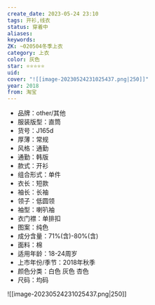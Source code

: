 ```yaml
---
create_date: 2023-05-24 23:10
tags: 开衫,线衣
status: 穿着中
aliases:
keywords:
ZK: ~020504冬季上衣
category: 上衣
color: 灰色
star: ⭐⭐⭐⭐⭐
uid:
cover: "![[image-20230524231025437.png|250]]"
year: 2018
from: 淘宝
---
```

-   品牌：other/其他
-   服装版型：直筒
-   货号：J165d
-   厚薄：常规
-   风格：通勤
-   通勤：韩版
-   款式：开衫
-   组合形式：单件
-   衣长：短款
-   袖长：长袖
-   领子：低圆领
-   袖型：喇叭袖
-   衣门襟：单排扣
-   图案：纯色
-   成分含量：71%(含)-80%(含)
-   面料：棉
-   适用年龄：18-24周岁
-   上市年份/季节：2018年秋季
-   颜色分类：白色 灰色 杏色
-   尺码：均码


![[image-20230524231025437.png|250]]


